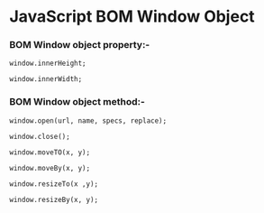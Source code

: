 # JavaScript BOM Window Object

### BOM Window object property:-

    window.innerHeight;

    window.innerWidth;

### BOM Window object method:-

    window.open(url, name, specs, replace);

    window.close();

    window.moveTO(x, y);

    window.moveBy(x, y);

    window.resizeTo(x ,y);

    window.resizeBy(x, y);